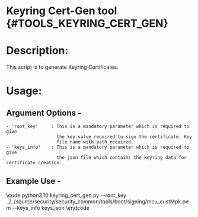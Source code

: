 # Keyring Cert-Gen tool {#TOOLS_KEYRING_CERT_GEN}

# Description:
   This script is to generate Keyring Certificates.

# Usage:

## Argument Options -
    - 'root_key'     : This is a mandatory parameter which is required to give
                       the key value required to sign the certificate. Key
                       file name with path required.
    - 'keys_info'    : This is a mandatory parameter which is required to give
                       the json file which contains the keyring data for certificate creation.

## Example Use -
\code
python3.10 keyring_cert_gen.py  --root_key ../../source/security/security_common/tools/boot/signing/mcu_custMpk.pem --keys_info keys.json
\endcode
